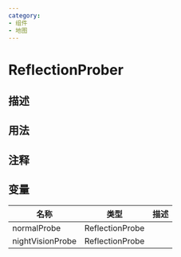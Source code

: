 ```yaml
---
category: 
- 组件
- 地图
---
```

# ReflectionProber
## 描述

## 用法

## 注释

## 变量
| 名称 | 类型 | 描述 |
| ----------- | ----------- | ----------- |
| normalProbe | ReflectionProbe |  |  
| nightVisionProbe | ReflectionProbe |  |  
